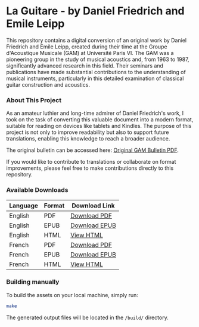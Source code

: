 # La Guitare - by Daniel Friedrich and Emile Leipp

This repository contains a digital conversion of an original work by Daniel
Friedrich and Emile Leipp, created during their time at the Groupe d'Acoustique
Musicale (GAM) at Université Paris VI. The GAM was a pioneering group in the
study of musical acoustics and, from 1963 to 1987, significantly advanced
research in this field. Their seminars and publications have made substantial
contributions to the understanding of musical instruments, particularly in this
detailed examination of classical guitar construction and acoustics.

### About This Project

As an amateur luthier and long-time admirer of Daniel Friedrich's work, I took
on the task of converting this valuable document into a modern format, suitable
for reading on devices like tablets and Kindles. The purpose of this project is
not only to improve readability but also to support future translations,
enabling this knowledge to reach a broader audience.

The original bulletin can be accessed here:
[Original GAM Bulletin PDF](https://www.lam.jussieu.fr/Publications/BulletinsGAM/GAM_92-La%20Guitare_Friederich.pdf).

If you would like to contribute to translations or collaborate on format
improvements, please feel free to make contributions directly to this
repository.

### Available Downloads

| Language | Format | Download Link |
|----------|--------|---------------|
| English  | PDF    | [Download PDF](./downloads/classical_guitar_en.pdf) |
| English  | EPUB   | [Download EPUB](./downloads/classical_guitar_en.epub) |
| English  | HTML   | [View HTML](./downloads/classical_guitar_en.html) |
| French   | PDF    | [Download PDF](./downloads/classical_guitar_fr.pdf) |
| French   | EPUB   | [Download EPUB](./downloads/classical_guitar_fr.epub) |
| French   | HTML   | [View HTML](./downloads/classical_guitar_fr.html) |

### Building manually

To build the assets on your local machine, simply run:

```bash
make
```

The generated output files will be located in the `/build/` directory.
